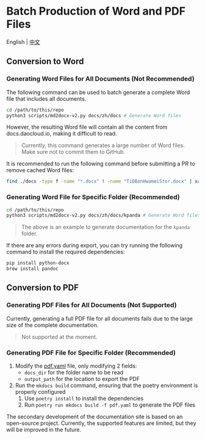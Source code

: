 # Batch Production of Word and PDF Files

English | [中文](./generate_pdf_zh.md)

## Conversion to Word

### Generating Word Files for All Documents (Not Recommended)

The following command can be used to batch generate a complete Word file that includes all documents.

```bash
cd /path/to/this/repo
python3 scripts/md2docx-v2.py docs/zh/docs # Generate Word files
```

However, the resulting Word file will contain all the content from docs.daocloud.io, making it difficult to read.

> Currently, this command generates a large number of Word files. Make sure not to commit them to GitHub.

It is recommended to run the following command before submitting a PR to remove cached Word files:

```bash
find ./docs -type f -name "*.docx" ! -name "TiDBonHwameiStor.docx" | xargs rm -f
```

### Generating Word File for Specific Folder (Recommended)

```bash
cd /path/to/this/repo
python3 scripts/md2docx-v2.py docs/zh/docs/kpanda # Generate Word files
```

> The above is an example to generate documentation for the `kpanda` folder.

If there are any errors during export, you can try running the following command to install the required dependencies:

```bash
pip install python-docx
brew install pandoc
```

## Conversion to PDF

### Generating PDF Files for All Documents (Not Supported)

Currently, generating a full PDF file for all documents fails due to the large size of the complete documentation.

> Not supported at the moment.

### Generating PDF File for Specific Folder (Recommended)

1. Modify the [pdf.yaml](../docs/zh/pdf.yaml) file, only modifying 2 fields:
   - `docs_dir` for the folder name to be read
   - `output_path` for the location to export the PDF
2. Run the `mkdocs build` command, ensuring that the poetry environment is properly configured
   1. Use `poetry install` to install the dependencies
   2. Run `poetry run mkdocs build -f pdf.yaml` to generate the PDF files

The secondary development of the documentation site is based on an open-source project. Currently, the supported features are limited, but they will be improved in the future.
